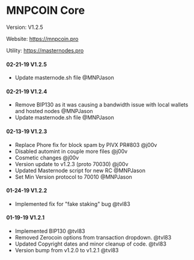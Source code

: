 MNPCOIN Core
=====================================
Version: V1.2.5

Website: https://mnpcoin.pro

Utility: https://masternodes.pro

#### 02-21-19 V1.2.5

- Update masternode.sh file @MNPJason


#### 02-21-19 V1.2.4
- Remove BIP130 as it was causing a bandwidth issue with local wallets and hosted nodes @MNPJason
- Update masternode.sh file @MNPJason

#### 02-13-19 V1.2.3
- Replace Phore fix for block spam by PIVX PR#803 @j00v
- Disabled automint in couple more files  @j00v
- Cosmetic changes  @j00v
- Version update to v1.2.3 (proto 70030)  @j00v
- Updated Masternode script for new RC @MNPJason
- Set Min Version protocol to 70010 @MNPJason


#### 01-24-19 V1.2.2
- Implemented fix for "fake staking" bug @tvl83

#### 01-19-19 V1.2.1

- Implemented BIP130  @tvl83
- Removed Zerocoin options from transaction dropdown.  @tvl83
- Updated Copyright dates and minor cleanup of code.  @tvl83
- Version bump from v1.2.0 to v1.2.1  @tvl83